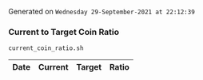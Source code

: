 Generated on `Wednesday 29-September-2021 at 22:12:39`

### Current to Target Coin Ratio
`current_coin_ratio.sh`

Date|Current|Target|Ratio
---|---|---|---
